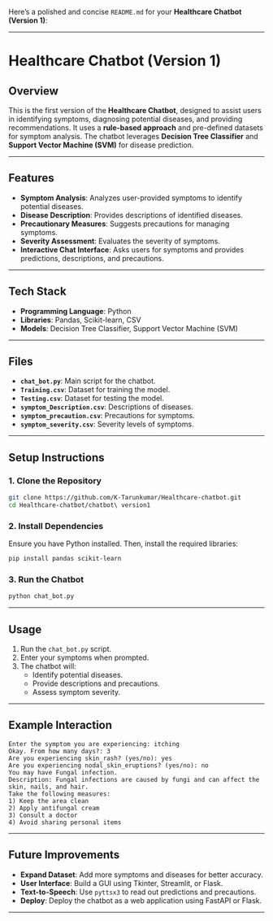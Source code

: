 Here’s a polished and concise `README.md` for your **Healthcare Chatbot (Version 1)**:

---

# Healthcare Chatbot (Version 1)

## Overview
This is the first version of the **Healthcare Chatbot**, designed to assist users in identifying symptoms, diagnosing potential diseases, and providing recommendations. It uses a **rule-based approach** and pre-defined datasets for symptom analysis. The chatbot leverages **Decision Tree Classifier** and **Support Vector Machine (SVM)** for disease prediction.

---

## Features
- **Symptom Analysis**: Analyzes user-provided symptoms to identify potential diseases.
- **Disease Description**: Provides descriptions of identified diseases.
- **Precautionary Measures**: Suggests precautions for managing symptoms.
- **Severity Assessment**: Evaluates the severity of symptoms.
- **Interactive Chat Interface**: Asks users for symptoms and provides predictions, descriptions, and precautions.

---

## Tech Stack
- **Programming Language**: Python
- **Libraries**: Pandas, Scikit-learn, CSV
- **Models**: Decision Tree Classifier, Support Vector Machine (SVM)

---

## Files
- **`chat_bot.py`**: Main script for the chatbot.
- **`Training.csv`**: Dataset for training the model.
- **`Testing.csv`**: Dataset for testing the model.
- **`symptom_Description.csv`**: Descriptions of diseases.
- **`symptom_precaution.csv`**: Precautions for symptoms.
- **`symptom_severity.csv`**: Severity levels of symptoms.

---

## Setup Instructions

### 1. Clone the Repository
```bash
git clone https://github.com/K-Tarunkumar/Healthcare-chatbot.git
cd Healthcare-chatbot/chatbot\ version1
```

### 2. Install Dependencies
Ensure you have Python installed. Then, install the required libraries:
```bash
pip install pandas scikit-learn
```

### 3. Run the Chatbot
```bash
python chat_bot.py
```

---

## Usage
1. Run the `chat_bot.py` script.
2. Enter your symptoms when prompted.
3. The chatbot will:
   - Identify potential diseases.
   - Provide descriptions and precautions.
   - Assess symptom severity.

---

## Example Interaction
```
Enter the symptom you are experiencing: itching
Okay. From how many days?: 3
Are you experiencing skin_rash? (yes/no): yes
Are you experiencing nodal_skin_eruptions? (yes/no): no
You may have Fungal infection.
Description: Fungal infections are caused by fungi and can affect the skin, nails, and hair.
Take the following measures:
1) Keep the area clean
2) Apply antifungal cream
3) Consult a doctor
4) Avoid sharing personal items
```

---

## Future Improvements
- **Expand Dataset**: Add more symptoms and diseases for better accuracy.
- **User Interface**: Build a GUI using Tkinter, Streamlit, or Flask.
- **Text-to-Speech**: Use `pyttsx3` to read out predictions and precautions.
- **Deploy**: Deploy the chatbot as a web application using FastAPI or Flask.

---
